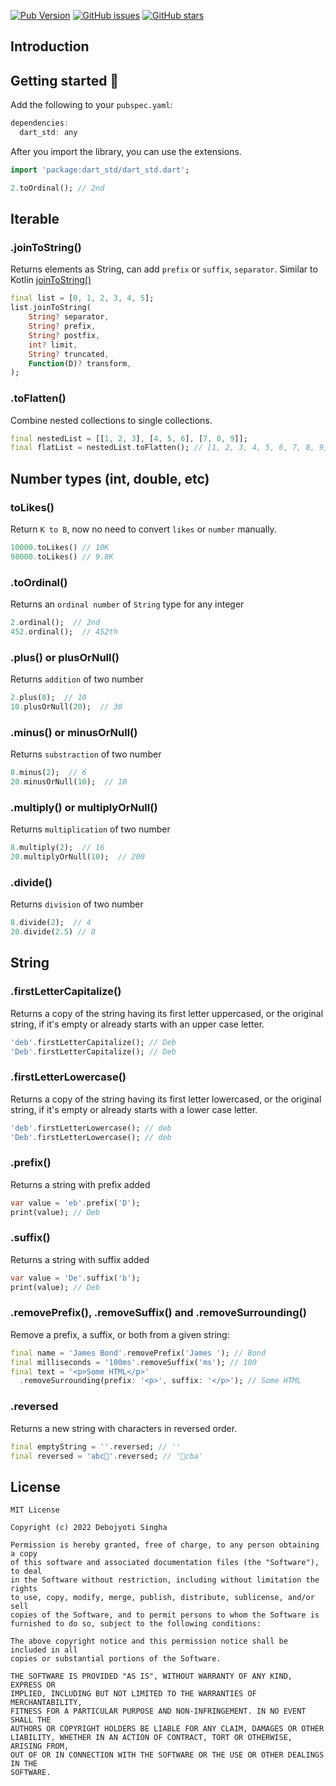 [![Pub Version](https://img.shields.io/pub/v/dart_std?style=for-the-badge)](https://pub.dev/packages/dart_std)
[![GitHub issues](https://img.shields.io/github/issues/debojyoti452/dart_std?style=for-the-badge)](https://github.com/debojyoti452/dart_std/issues)
[![GitHub stars](https://img.shields.io/github/stars/debojyoti452/dart_std?style=for-the-badge)](https://github.com/debojyoti452/dart_std/stargazers)

## Introduction


## Getting started 🎉

Add the following to your `pubspec.yaml`:

```dart
dependencies:
  dart_std: any
```

After you import the library, you can use the extensions.

```dart
import 'package:dart_std/dart_std.dart';

2.toOrdinal(); // 2nd
```

## Iterable

### .joinToString()

Returns elements as String, can add `prefix` or `suffix`, `separator`. Similar to Kotlin [joinToString()](https://kotlinlang.org/api/latest/jvm/stdlib/kotlin.collections/join-to-string.html)

```dart
final list = [0, 1, 2, 3, 4, 5];
list.joinToString(
    String? separator,
    String? prefix,
    String? postfix,
    int? limit,
    String? truncated,
    Function(D)? transform,
);
```

### .toFlatten()

Combine nested collections to single collections.

```dart
final nestedList = [[1, 2, 3], [4, 5, 6], [7, 8, 9]];
final flatList = nestedList.toFlatten(); // [1, 2, 3, 4, 5, 6, 7, 8, 9]
```
## Number types (int, double, etc)

### toLikes()

Return `K to B`, now no need to convert `likes` or `number` manually.

```dart
10000.toLikes() // 10K
98000.toLikes() // 9.8K
``` 

### .toOrdinal()

Returns an `ordinal number` of `String` type for any integer

```dart
2.ordinal();  // 2nd
452.ordinal();  // 452th
```

### .plus() or plusOrNull()

Returns `addition` of two number

```dart
2.plus(8);  // 10
10.plusOrNull(20);  // 30
```

### .minus() or minusOrNull()

Returns `substraction` of two number

```dart
8.minus(2);  // 6
20.minusOrNull(10);  // 10
```

### .multiply() or multiplyOrNull()

Returns `multiplication` of two number

```dart
8.multiply(2);  // 16
20.multiplyOrNull(10);  // 200
```

### .divide()

Returns `division` of two number

```dart
8.divide(2);  // 4
20.divide(2.5) // 8
```

## String

### .firstLetterCapitalize()

Returns a copy of the string having its first letter uppercased, or the original string, if it's empty or already starts with an upper case letter.

```dart
'deb'.firstLetterCapitalize(); // Deb
'Deb'.firstLetterCapitalize(); // Deb
```

### .firstLetterLowercase()

Returns a copy of the string having its first letter lowercased, or the original string, if it's empty or already starts with a lower case letter.

```dart
'deb'.firstLetterLowercase(); // deb
'Deb'.firstLetterLowercase(); // deb
```

### .prefix()
Returns a string with prefix added
```dart
var value = 'eb'.prefix('D'); 
print(value); // Deb
```
### .suffix()
Returns a string with suffix added
```dart
var value = 'De'.suffix('b');
print(value); // Deb
```
### .removePrefix(), .removeSuffix() and .removeSurrounding()

Remove a prefix, a suffix, or both from a given string:

```dart
final name = 'James Bond'.removePrefix('James '); // Bond
final milliseconds = '100ms'.removeSuffix('ms'); // 100
final text = '<p>Some HTML</p>'
  .removeSurrounding(prefix: '<p>', suffix: '</p>'); // Some HTML
```

### .reversed

Returns a new string with characters in reversed order.

```dart
final emptyString = ''.reversed; // ''
final reversed = 'abc🤔'.reversed; // '🤔cba'
```
## License

```plain
MIT License

Copyright (c) 2022 Debojyoti Singha

Permission is hereby granted, free of charge, to any person obtaining a copy
of this software and associated documentation files (the "Software"), to deal
in the Software without restriction, including without limitation the rights
to use, copy, modify, merge, publish, distribute, sublicense, and/or sell
copies of the Software, and to permit persons to whom the Software is
furnished to do so, subject to the following conditions:

The above copyright notice and this permission notice shall be included in all
copies or substantial portions of the Software.

THE SOFTWARE IS PROVIDED "AS IS", WITHOUT WARRANTY OF ANY KIND, EXPRESS OR
IMPLIED, INCLUDING BUT NOT LIMITED TO THE WARRANTIES OF MERCHANTABILITY,
FITNESS FOR A PARTICULAR PURPOSE AND NON-INFRINGEMENT. IN NO EVENT SHALL THE
AUTHORS OR COPYRIGHT HOLDERS BE LIABLE FOR ANY CLAIM, DAMAGES OR OTHER
LIABILITY, WHETHER IN AN ACTION OF CONTRACT, TORT OR OTHERWISE, ARISING FROM,
OUT OF OR IN CONNECTION WITH THE SOFTWARE OR THE USE OR OTHER DEALINGS IN THE
SOFTWARE.
```
